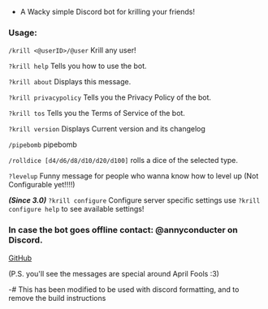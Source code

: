  - A Wacky simple Discord bot for krilling your friends!

### Usage:

`/krill <@userID>/@user` Krill any user!

`?krill help` Tells you how to use the bot.

`?krill about` Displays this message.

`?krill privacypolicy` Tells you the Privacy Policy of the bot.

`?krill tos` Tells you the Terms of Service of the bot.

`?krill version` Displays Current version and its changelog

`/pipebomb` pipebomb

`/rolldice [d4/d6/d8/d10/d20/d100]` rolls a dice of the selected type.

`?levelup` Funny message for people who wanna know how to level up (Not Configurable yet!!!!)

***(Since 3.0)*** `?krill configure` Configure server specific settings use `?krill configure help` to see available settings!

### In case the bot goes offline contact: @annyconducter on Discord.

[GitHub](https://github.com/gameygu-0213/KrillYouBot)

(P.S. you'll see the messages are special around April Fools :3)

-# This has been modified to be used with discord formatting, and to remove the build instructions